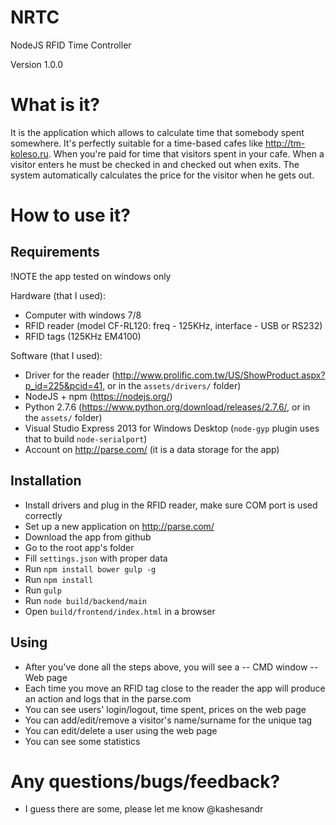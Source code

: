 # NRTC
NodeJS RFID Time Controller

Version 1.0.0

# What is it?
It is the application which allows to calculate time that somebody spent somewhere. It's perfectly suitable for a time-based cafes like http://tm-koleso.ru. When you're paid for time that visitors spent in your cafe.
When a visitor enters he must be checked in and checked out when exits. The system automatically calculates the price for the visitor when he gets out.

# How to use it?
## Requirements

!NOTE the app tested on windows only

Hardware (that I used):
- Computer with windows 7/8
- RFID reader (model CF-RL120: freq - 125KHz, interface - USB or RS232)
- RFID tags (125KHz EM4100)

Software (that I used):
- Driver for the reader (http://www.prolific.com.tw/US/ShowProduct.aspx?p_id=225&pcid=41, or in the `assets/drivers/` folder)
- NodeJS + npm (https://nodejs.org/)
- Python 2.7.6 (https://www.python.org/download/releases/2.7.6/, or in the `assets/` folder)
- Visual Studio Express 2013 for Windows Desktop (`node-gyp` plugin uses that to build `node-serialport`)
- Account on http://parse.com/ (it is a data storage for the app)

## Installation
- Install drivers and plug in the RFID reader, make sure COM port is used correctly
- Set up a new application on http://parse.com/
- Download the app from github
- Go to the root app's folder
- Fill `settings.json` with proper data
- Run `npm install bower gulp -g`
- Run `npm install`
- Run `gulp`
- Run `node build/backend/main`
- Open `build/frontend/index.html` in a browser

## Using
- After you've done all the steps above, you will see a
-- CMD window
-- Web page
- Each time you move an RFID tag close to the reader the app will produce an action and logs that in the parse.com
- You can see users' login/logout, time spent, prices on the web page
- You can add/edit/remove a visitor's name/surname for the unique tag
- You can edit/delete a user using the web page
- You can see some statistics

# Any questions/bugs/feedback?
- I guess there are some, please let me know @kashesandr